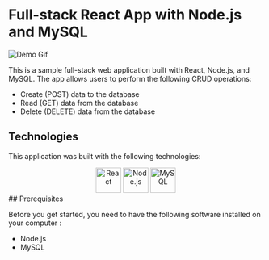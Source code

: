 # Full-stack React App with Node.js and MySQL

![Demo Gif](/deploy-gif.gif)

This is a sample full-stack web application built with React, Node.js, and MySQL. The app allows users to perform the following CRUD operations:

- Create (POST) data to the database
- Read (GET) data from the database
- Delete (DELETE) data from the database

## Technologies

This application was built with the following technologies:
 <div align="center">
	<img height="50" src="https://user-images.githubusercontent.com/25181517/183897015-94a058a6-b86e-4e42-a37f-bf92061753e5.png" alt="React" title="React" />
	<img height="50" src="https://user-images.githubusercontent.com/25181517/183568594-85e280a7-0d7e-4d1a-9028-c8c2209e073c.png" alt="Node.js" title="Node.js" />
	<img height="50" src="https://user-images.githubusercontent.com/25181517/183896128-ec99105a-ec1a-4d85-b08b-1aa1620b2046.png" alt="MySQL" title="MySQL" />
</div>
## Prerequisites

Before you get started, you need to have the following software installed on your computer :

- Node.js
- MySQL

